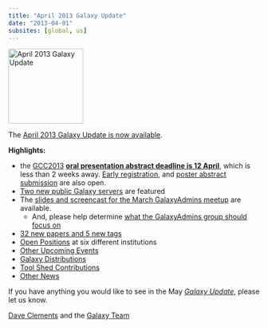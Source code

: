```yaml
---
title: "April 2013 Galaxy Update"
date: "2013-04-01"
subsites: [global, us]
---
```

<div class='right'><a href='/galaxy-updates/2013-04/'><img src="/images/logos/GalaxyUpdate200.png" alt="April 2013 Galaxy Update" width=150 /></a></div>

The [April 2013 Galaxy Update is now available](/galaxy-updates/2013-04/).

**Highlights:**

* the [GCC2013](/galaxy-updates/2013-04/#gcc2013) **[oral presentation abstract deadline is 12 April](/events/gcc2013/abstracts/)**, which is less than 2 weeks away.  [Early registration](/events/gcc2013/register/), and [poster abstract submission](/events/gcc2013/abstracts/) are also open.
* [Two new public Galaxy servers](/galaxy-updates/2013-04/#new-public-galaxy-servers) are featured
* The [slides and screencast for the March GalaxyAdmins meetup](/galaxy-updates/2013-04/#galaxyadmins) are available.
    * And, please help determine [what the GalaxyAdmins group should focus on](/galaxy-updates/2013-04/#galaxyadmins-future-directions)
* [32 new papers and 5 new tags](/galaxy-updates/2013-04/#new-papers)
* [Open Positions](/galaxy-updates/2013-04/#whos-hiring) at six different institutions
* [Other Upcoming Events](/galaxy-updates/2013-04/#other-upcoming-events)
* [Galaxy Distributions](/galaxy-updates/2013-04/#galaxy-distributions)
* [Tool Shed Contributions](/galaxy-updates/2013-04/#toolshed-contributions)
* [Other News](/galaxy-updates/2013-04/#other-news)

If you have anything you would like to see in the May *[Galaxy Update](/galaxy-updates/)*, please let us know.

[Dave Clements](/people/dave-clements/) and the [Galaxy Team](/galaxy-team/)
